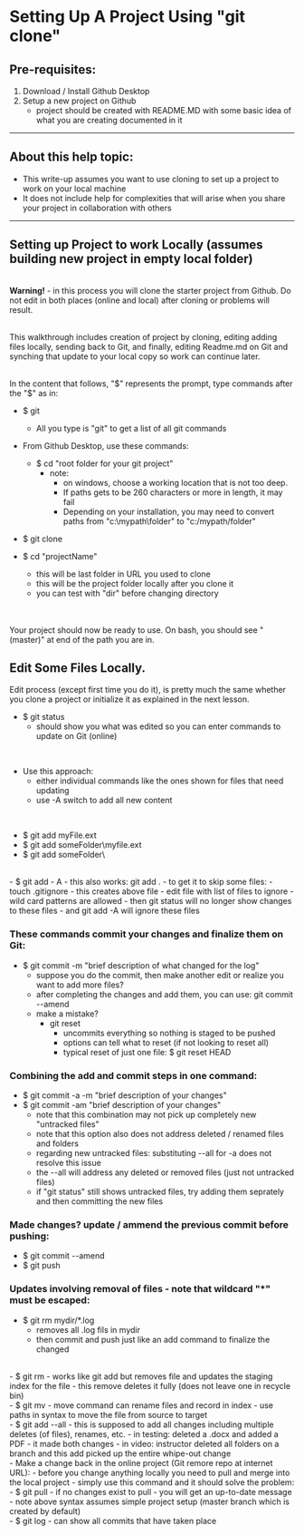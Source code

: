 # Setting Up A Project Using "git clone"

## Pre-requisites:

1. Download / Install Github Desktop
2. Setup a new project on Github
   - project should be created with README.MD with some basic idea of what you are creating documented in it

----
   
## About this help topic:  
- This write-up assumes you want to use cloning to set up a project to work on your local machine
- It does not include help for complexities that will arise when you share your project in collaboration with others
   
----
## Setting up Project to work Locally (assumes building new project in empty local folder)
<br/>**Warning!** - in this process you will clone the starter project from Github.
Do not edit in both places (online and local) after cloning or problems will result.

<br/>This walkthrough includes creation of project by cloning, editing adding files locally, sending back to Git,
and finally, editing Readme.md on Git and synching that update to your local copy so work can continue later.

<br/>In the content that follows, "$" represents the prompt, type commands after the "$" as in:
- $ git
  - All you type is "git" to get a list of all git commands

- From Github Desktop, use these commands:
  - $ cd "root folder for your git project"
    - note:  
	  - on windows, choose a working location that is not too deep.  
      - If paths gets to be 260 characters or more in length, it may fail
	  - Depending on your installation, you may need to convert paths from "c:\mypath\folder" to "c:/mypath/folder"

- $ git clone <URL to clone from project you created on Github>
- $ cd "projectName" 
  - this will be last folder in URL you used to clone
  - this will be the project folder locally after you clone it
  - you can test with "dir" before changing directory
  
<br/><br/>Your project should now be ready to use.  On bash, you should see "(master)" at end of the path you are in.

## Edit Some Files Locally.
Edit process (except first time you do it), is pretty much the same whether you clone a project or initialize it as explained
in the next lesson.
- $ git status
  - should show you what was edited so you can enter commands to update on Git (online)
<br/>

- Use this approach:
  - either individual commands like the ones shown for files that need updating
  - use -A switch to add all new content
<br/>

- $ git add myFile.ext
- $ git add someFolder\myfile.ext
- $ git add someFolder\

<br/>
- $ git add - A
  - this also works:  git add .
  - to get it to skip some files:
    - touch .gitignore
	  - this creates above file
	  - edit file with list of files to ignore
	  - wild card patterns are allowed
	  - then git status will no longer show changes to these files
	  - and git add -A will ignore these files
  
### These commands commit your changes and finalize them on Git:

- $ git commit -m "brief description of what changed for the log"
  - suppose you do the commit, then make another edit or realize you want to add more files?
  - after completing the changes and add them, you can use:  git commit --amend
  - make a mistake?  
    - git reset
	  - uncommits everything so nothing is staged to be pushed
	  - options can tell what to reset (if not looking to reset all)
	  - typical reset of just one file:  $ git reset HEAD <filename>

### Combining the add and commit steps in one command:

- $ git commit -a -m "brief description of your changes"
- $ git commit -am "brief description of your changes"
  - note that this combination may not pick up completely new "untracked files"
  - note that this option also does not address deleted / renamed files and folders
  - regarding new untracked files:  substituting --all for -a does not resolve this issue
  - the --all will address any deleted or removed files (just not untracked files)
  - if "git status" still shows untracked files, try adding them seprately and then committing the new files

### Made changes?  update / ammend the previous commit before pushing:

- $ git commit --amend  
- $ git push

### Updates involving removal of files - note that wildcard "*" must be escaped:

- $ git rm mydir/\*.log
  - removes all .log fils in mydir 
  - then commit and push just like an add command to finalize the changed

<br/>
- $ git rm <file-name>
  - works like git add but removes file and updates the staging index for the file
  - this remove deletes it fully (does not leave one in recycle bin)

<br/>
- $ git mv <file> <renamed file>
  - move command can rename files and record in index
  - use paths in syntax to move the file from source to target

<br/>  
- $ git add --all
  - this is supposed to add all changes including multiple deletes (of files), renames, etc.
  - in testing:  deleted a .docx and added a PDF - it made both changes
  - in video:  instructor deleted all folders on a branch and this add picked up the entire whipe-out change  

<br/>  
- Make a change back in the online project (Git remore repo at internet URL):
  - before you change anything locally you need to pull and merge into the local project
  - simply use this command and it should solve the problem:
    - $ git pull
    - if no changes exist to pull - you will get an up-to-date message
    - note above syntax assumes simple project setup (master branch which is created by default)	

<br/>
- $ git log 
  - can show all commits that have taken place
